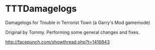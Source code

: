 TTTDamagelogs
=============

Damagelogs for Trouble in Terrorist Town (a Garry's Mod gamemode)

Original by Tommy. Performing some general changes and fixes.

http://facepunch.com/showthread.php?t=1416843
